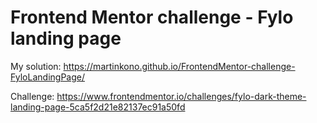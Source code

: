 # Frontend Mentor challenge - Fylo landing page

My solution: https://martinkono.github.io/FrontendMentor-challenge-FyloLandingPage/

Challenge: https://www.frontendmentor.io/challenges/fylo-dark-theme-landing-page-5ca5f2d21e82137ec91a50fd
